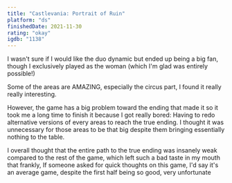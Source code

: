 ```yaml
---
title: "Castlevania: Portrait of Ruin"
platform: "ds"
finishedDate: 2021-11-30
rating: "okay"
igdb: "1138"
---
```


I wasn't sure if I would like the duo dynamic but ended up being a big fan, though I exclusively played as the woman (which I'm glad was entirely possible!)

Some of the areas are AMAZING, especially the circus part, I found it really really interesting.

However, the game has a big problem toward the ending that made it so it took me a long time to finish it because I got really bored: Having to redo alternative versions of every areas to reach the true ending. I thought it was unnecessary for those areas to be that big despite them bringing essentially nothing to the table.

I overall thought that the entire path to the true ending was insanely weak compared to the rest of the game, which left such a bad taste in my mouth that frankly, If someone asked for quick thoughts on this game, I'd say it's an average game, despite the first half being so good, very unfortunate
